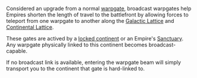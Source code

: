 Considered an upgrade from a normal [warpgate](../locations/Warpgate.md),
broadcast warpgates help Empires shorten the length of travel to the battlefront
by allowing forces to teleport from one warpgate to another along the
[Galactic Lattice](../terminology/Galactic_Lattice.md) and
[Continental Lattice](../terminology/Lattice.md).

These gates are actived by a [locked continent](../terminology/Continental_lock.md) or
an Empire's [Sanctuary](../locations/Sanctuary.md). Any warpgate physically
linked to this continent becomes broadcast-capable.

If no broadcast link is available, entering the warpgate beam will simply
transport you to the continent that gate is hard-linked to.
